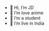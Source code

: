- 👋 Hi, I’m JD
- 👀 I’m love anime
- 🌱 I’m a student 
- 📍 I’m live in India

<!---
Jyotishman-Das/Jyotishman-Das is a ✨ special ✨ repository because its `README.md` (this file) appears on your GitHub profile.
You can click the Preview link to take a look at your changes.
--->

